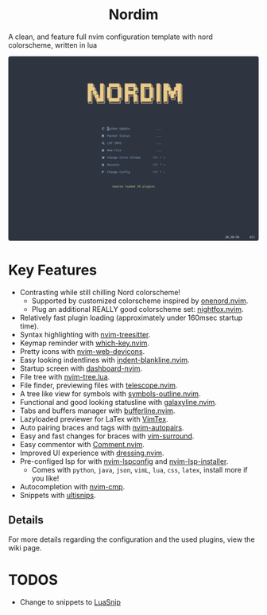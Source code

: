 <h1 align="center"> Nordim </h1>

A clean, and feature full nvim configuration template with nord colorscheme, written in lua

![showcase](image/homepage.png)



# Key Features

- Contrasting while still chilling Nord colorscheme!
    - Supported by customized colorscheme inspired by [onenord.nvim](https://github.com/rmehri01/onenord.nvim).
    - Plug an additional REALLY good colorscheme set: [nightfox.nvim](https://github.com/EdenEast/nightfox.nvim).
- Relatively fast plugin loading (approximately under 160msec startup time).
- Syntax highlighting with [nvim-treesitter](https://github.com/nvim-treesitter/nvim-treesitter).
- Keymap reminder with [which-key.nvim](https://github.com/folke/which-key.nvim).
- Pretty icons with [nvim-web-devicons](https://github.com/kyazdani42/nvim-web-devicons).
- Easy looking indentlines with [indent-blankline.nvim](https://github.com/lukas-reineke/indent-blankline.nvim).
- Startup screen with [dashboard-nvim](https://github.com/glepnir/dashboard-nvim).
- File tree with [nvim-tree.lua](https://github.com/kyazdani42/nvim-tree.lua).
- File finder, previewing files with [telescope.nvim](https://github.com/nvim-telescope/telescope.nvim).
- A tree like view for symbols with [symbols-outline.nvim](https://github.com/simrat39/symbols-outline.nvim).
- Functional and good looking statusline with [galaxyline.nvim](https://github.com/glepnir/galaxyline.nvim).
- Tabs and buffers manager with [bufferline.nvim](https://github.com/akinsho/bufferline.nvim).
- Lazyloaded previewer for LaTex with [VimTex](https://github.com/lervag/vimtex).
- Auto pairing braces and tags with [nvim-autopairs](https://github.com/windwp/nvim-autopairs).
- Easy and fast changes for braces with [vim-surround](https://github.com/tpope/vim-surround).
- Easy commentor with [Comment.nvim](https://github.com/numToStr/Comment.nvim).
- Improved UI experience with [dressing.nvim](https://github.com/stevearc/dressing.nvim).
- Pre-configed lsp for with [nvim-lspconfig](https://github.com/neovim/nvim-lspconfig) and [nvim-lsp-installer](https://github.com/williamboman/nvim-lsp-installer).
    * Comes with `python`, `java`, `json`, `vimL`, `lua`, `css`, `latex`, install more if you like!
- Autocompletion with [nvim-cmp](https://github.com/hrsh7th/nvim-cmp).
- Snippets with [ultisnips](https://github.com/SirVer/ultisnips).


## Details

For more details regarding the configuration and the used plugins, view the wiki page.

# TODOS

- Change to snippets to [LuaSnip](https://github.com/L3MON4D3/LuaSnip)
